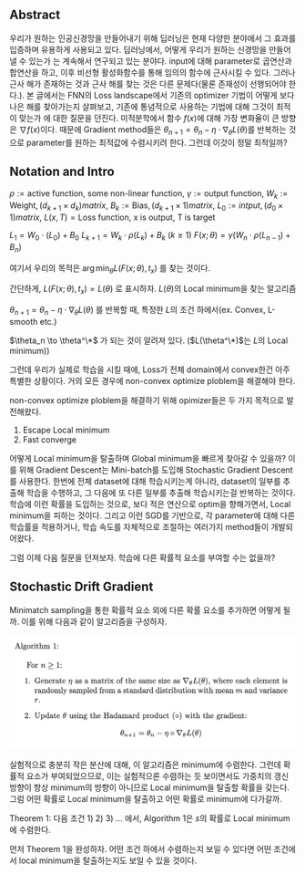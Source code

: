 
## Abstract
우리가 원하는 인공신경망을 만들어내기 위해 딥러닝은 현재 다양한 분야에서 그 효과를 입증하며 유용하게 사용되고 있다. 딥러닝에서, 어떻게 우리가 원하는 신경망을 만들어 낼 수 있는가 는 계속해서 연구되고 있는 분야다. input에 대해 parameter로 곱연산과 합연산을 하고, 이후 비선형 활성화함수를 통해 임의의 함수에 근사시킬 수 있다. 그러나 근사 해가 존재하는 것과 근사 해를 찾는 것은 다른 문제다(물론 존재성이 선행되어야 한다.). 본 글에서는 FNN의 Loss landscape에서 기존의 optimizer 기법이 어떻게 보다 나은 해를 찾아가는지 살펴보고, 기존에 통념적으로 사용하는 기법에 대해 그것이 최적이 맞는가 에 대한 질문을 던진다. 미적분학에서 함수 $f(x)$에 대해 가장 변화율이 큰 방향은 $\nabla f(x)$이다. 때문에 Gradient method들은 $\theta_{n+1} = \theta_n - η \cdot \nabla_\theta L(\theta)$를 반복하는 것으로 parameter를 원하는 최적값에 수렴시키려 한다. 그런데 이것이 정말 최적일까?


## Notation and Intro
$\rho := \text {active function, some non-linear function}$,
$\gamma := \text {output function}$,
$W_k := \text {Weight},(d_{k+1} \times d_k) matrix$,
$B_k := \text {Bias},(d_{k+1} \times 1) matrix$,
$L_0 := intput, (d_0 \times 1) matrix$,
$L(x, T) = \text{Loss function, x is output, T is target}$


$L_1 = W_0 \cdot (L_0) + B_0$
$L_{k+1} = W_k \cdot \rho(L_k) + B_k \text{    }(k \geq 1)$
$F(x;\theta) = \gamma(W_n \cdot \rho(L_{n-1}) + B_n)$

여기서 우리의 목적은 
$\arg\min_\theta L(F(x;\theta), t_x)$ 를 찾는 것이다.

간단하게, $L(F(x;\theta), t_x) = L(\theta)$ 로 표시하자.
$L(\theta)$의 Local minimum을 찾는 알고리즘

$\theta_{n+1} = \theta_n - η \cdot \nabla_\theta L(\theta)$ 를 반복할 때, 특정한 $L$의 조건 하에서(ex. Convex, L-smooth etc.)

$\theta_n \to \theta^\*$ 가 되는 것이 알려져 있다. 
($L(\theta^\*)$는 $L$의 Local minimum))

그런데 우리가 실제로 학습을 시킬 때에, Loss가 전체 domain에서 convex한건 아주 특별한 상황이다. 거의 모든 경우에 non-convex optimize ploblem을 해결해야 한다.

non-convex optimize ploblem을 해결하기 위해 opimizer들은 두 가지 목적으로 발전해왔다.
1) Escape Local minimum 
2) Fast converge

어떻게 Local minimum을 탈출하며 Global minimum을 빠르게 찾아갈 수 있을까?
이를 위해 Gradient Descent는 Mini-batch를 도입해 Stochastic Gradient Descent를 사용한다. 한번에 전체 dataset에 대해 학습시키는게 아니라, dataset의 일부를 추출해 학습을 수행하고, 그 다음에 또 다른 일부를 추출해 학습시키는걸 반복하는 것이다. 학습에 이런 확률을 도입하는 것으로, 보다 적은 연산으로 optim을 향해가면서, Local minimum을 피하는 것이다. 그리고 이런 SGD를 기반으로, 각 parameter에 대해 다른 학습률을 적용하거나, 학습 속도를 자체적으로 조절하는 여러가지 method들이 개발되어왔다.

그럼 이제 다음 질문을 던져보자. 학습에 다른 확률적 요소를 부여할 수는 없을까? 

## Stochastic Drift Gradient

Minimatch sampling을 통한 확률적 요소 외에 다른 확률 요소를 추가하면 어떻게 될까. 이를 위해 다음과 같이 알고리즘을 구성하자.

![Alt text](image1.png)

실험적으로 충분히 작은 분산에 대해, 이 알고리즘은 minimum에 수렴한다.
그런데 확률적 요소가 부여되었으므로, 이는 실험적으론 수렴하는 듯 보이면서도 가중치의 갱신 방향이 항상 minimum의 방향이 아니므로 Local minimum을 탈출할 확률을 갖는다.
그럼 어떤 확률로 Local minimum을 탈출하고 어떤 확률로 minimum에 다가갈까.

Theorem 1:
다음 조건 
1)
2)
3)
... 에서,
Algorithm 1은 $s$의 확률로 Local minimum에 수렴한다.

먼저 Theorem 1을 완성하자. 어떤 조건 하에서 수렴하는지 보일 수 있다면 어떤 조건에서 local minimum을 탈출하는지도 보일 수 있을 것이다.
